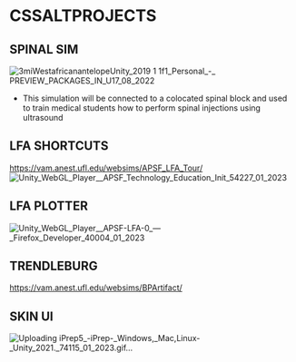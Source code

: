 # CSSALTPROJECTS

## SPINAL SIM
![3miWestafricanantelopeUnity_2019 1 1f1_Personal_-_ PREVIEW_PACKAGES_IN_U17_08_2022](https://user-images.githubusercontent.com/89361982/185233592-14774526-7486-4631-8190-be1fbe0a8a4a.gif)

- This simulation will be connected to a colocated spinal block and used to train medical students how to perform spinal injections using ultrasound

## LFA SHORTCUTS 
https://vam.anest.ufl.edu/websims/APSF_LFA_Tour/
![Unity_WebGL_Player__APSF_Technology_Education_Init_54227_01_2023](https://user-images.githubusercontent.com/89361982/211476847-b9be483f-761a-4f99-a26d-234a2ec3a052.gif)


## LFA PLOTTER
![Unity_WebGL_Player__APSF-LFA-0_—_Firefox_Developer_40004_01_2023](https://user-images.githubusercontent.com/89361982/211482474-01718514-deea-411d-96f1-285a89244b2b.gif)


## TRENDLEBURG
https://vam.anest.ufl.edu/websims/BPArtifact/

## SKIN UI 
![Uploading iPrep5_-_iPrep_-_Windows,_Mac,_Linux_-_Unity_2021._74115_01_2023.gif…]()



